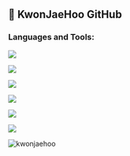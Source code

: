 ## 👋 KwonJaeHoo GitHub




<h3 align="left">Languages and Tools:</h3>

<p align="left">


![](https://img.shields.io/badge/Java-ED8B00?style=for-the-badge&logo=openjdk&logoColor=white)

![](https://img.shields.io/badge/C-00599C?style=for-the-badge&logo=c&logoColor=white)

![](https://img.shields.io/badge/Spring-6DB33F?style=for-the-badge&logo=spring&logoColor=white)

![](https://img.shields.io/badge/Oracle-F80000?style=for-the-badge&logo=oracle&logoColor=black)

![](https://img.shields.io/badge/MySQL-005C84?style=for-the-badge&logo=mysql&logoColor=white)

![](https://img.shields.io/badge/Amazon_AWS-FF9900?style=for-the-badge&logo=amazonaws&logoColor=white)

</p>





<p align="left"> 
<img src="https://komarev.com/ghpvc/?username=kwonjaehoo&label=Profile%20views&color=0e75b6&style=flat" alt="kwonjaehoo" /> </p>

<!--
**KwonJaeHoo/KwonJaeHoo** is a ✨ _special_ ✨ repository because its `README.md` (this file) appears on your GitHub profile.

Here are some ideas to get you started:

- 🔭 I’m currently working on ...
- 🌱 I’m currently learning ...
- 👯 I’m looking to collaborate on ...
- 🤔 I’m looking for help with ...
- 💬 Ask me about ...
- 📫 How to reach me: ...
- 😄 Pronouns: ...
- ⚡ Fun fact: ...
-->
